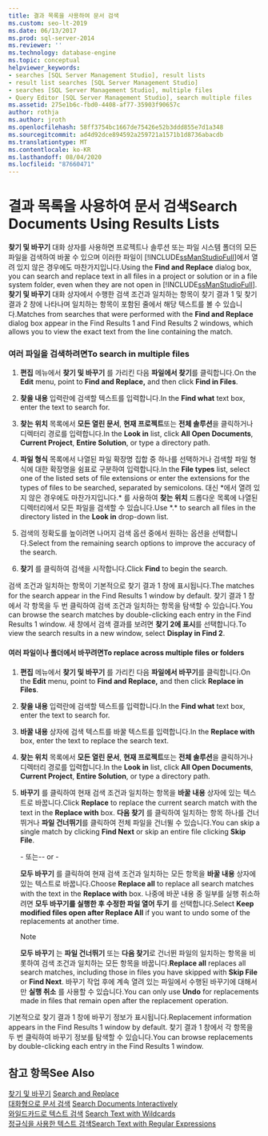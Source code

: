```yaml
---
title: 결과 목록을 사용하여 문서 검색
ms.custom: seo-lt-2019
ms.date: 06/13/2017
ms.prod: sql-server-2014
ms.reviewer: ''
ms.technology: database-engine
ms.topic: conceptual
helpviewer_keywords:
- searches [SQL Server Management Studio], result lists
- result list searches [SQL Server Management Studio]
- searches [SQL Server Management Studio], multiple files
- Query Editor [SQL Server Management Studio], search multiple files
ms.assetid: 275e1b6c-fbd0-4408-af77-35903f90657c
author: rothja
ms.author: jroth
ms.openlocfilehash: 58ff3754bc1667de75426e52b3ddd855e7d1a348
ms.sourcegitcommit: ad4d92dce894592a259721a1571b1d8736abacdb
ms.translationtype: MT
ms.contentlocale: ko-KR
ms.lasthandoff: 08/04/2020
ms.locfileid: "87660471"
---
```

# <a name="search-documents-using-results-lists"></a><span data-ttu-id="7c992-102">결과 목록을 사용하여 문서 검색</span><span class="sxs-lookup"><span data-stu-id="7c992-102">Search Documents Using Results Lists</span></span>
  <span data-ttu-id="7c992-103">**찾기 및 바꾸기** 대화 상자를 사용하면 프로젝트나 솔루션 또는 파일 시스템 폴더의 모든 파일을 검색하여 바꿀 수 있으며 이러한 파일이 [!INCLUDE[ssManStudioFull](../../includes/ssmanstudiofull-md.md)]에서 열려 있지 않은 경우에도 마찬가지입니다.</span><span class="sxs-lookup"><span data-stu-id="7c992-103">Using the **Find and Replace** dialog box, you can search and replace text in all files in a project or solution or in a file system folder, even when they are not open in [!INCLUDE[ssManStudioFull](../../includes/ssmanstudiofull-md.md)].</span></span> <span data-ttu-id="7c992-104">**찾기 및 바꾸기** 대화 상자에서 수행한 검색 조건과 일치하는 항목이 찾기 결과 1 및 찾기 결과 2 창에 나타나며 일치하는 항목이 포함된 줄에서 해당 텍스트를 볼 수 있습니다.</span><span class="sxs-lookup"><span data-stu-id="7c992-104">Matches from searches that were performed with the **Find and Replace** dialog box appear in the Find Results 1 and Find Results 2 windows, which allows you to view the exact text from the line containing the match.</span></span>  
  
### <a name="to-search-in-multiple-files"></a><span data-ttu-id="7c992-105">여러 파일을 검색하려면</span><span class="sxs-lookup"><span data-stu-id="7c992-105">To search in multiple files</span></span>  
  
1.  <span data-ttu-id="7c992-106">**편집** 메뉴에서 **찾기 및 바꾸기** 를 가리킨 다음 **파일에서 찾기**를 클릭합니다.</span><span class="sxs-lookup"><span data-stu-id="7c992-106">On the **Edit** menu, point to **Find and Replace,** and then click **Find in Files**.</span></span>  
  
2.  <span data-ttu-id="7c992-107">**찾을 내용** 입력란에 검색할 텍스트를 입력합니다.</span><span class="sxs-lookup"><span data-stu-id="7c992-107">In the **Find what** text box, enter the text to search for.</span></span>  
  
3.  <span data-ttu-id="7c992-108">**찾는 위치** 목록에서 **모든 열린 문서**, **현재 프로젝트**또는 **전체 솔루션**을 클릭하거나 디렉터리 경로를 입력합니다.</span><span class="sxs-lookup"><span data-stu-id="7c992-108">In the **Look in** list, click **All Open Documents**, **Current Project**, **Entire Solution**, or type a directory path.</span></span>  
  
4.  <span data-ttu-id="7c992-109">**파일 형식** 목록에서 나열된 파일 확장명 집합 중 하나를 선택하거나 검색할 파일 형식에 대한 확장명을 쉼표로 구분하여 입력합니다.</span><span class="sxs-lookup"><span data-stu-id="7c992-109">In the **File types** list, select one of the listed sets of file extensions or enter the extensions for the types of files to be searched, separated by semicolons.</span></span> <span data-ttu-id="7c992-110">대신 \*에서 열려 있지 않은 경우에도 마찬가지입니다.\* 를 사용하여 **찾는 위치** 드롭다운 목록에 나열된 디렉터리에서 모든 파일을 검색할 수 있습니다.</span><span class="sxs-lookup"><span data-stu-id="7c992-110">Use \*.\* to search all files in the directory listed in the **Look in** drop-down list.</span></span>  
  
5.  <span data-ttu-id="7c992-111">검색의 정확도를 높이려면 나머지 검색 옵션 중에서 원하는 옵션을 선택합니다.</span><span class="sxs-lookup"><span data-stu-id="7c992-111">Select from the remaining search options to improve the accuracy of the search.</span></span>  
  
6.  <span data-ttu-id="7c992-112">**찾기** 를 클릭하여 검색을 시작합니다.</span><span class="sxs-lookup"><span data-stu-id="7c992-112">Click **Find** to begin the search.</span></span>  
  
 <span data-ttu-id="7c992-113">검색 조건과 일치하는 항목이 기본적으로 찾기 결과 1 창에 표시됩니다.</span><span class="sxs-lookup"><span data-stu-id="7c992-113">The matches for the search appear in the Find Results 1 window by default.</span></span> <span data-ttu-id="7c992-114">찾기 결과 1 창에서 각 항목을 두 번 클릭하여 검색 조건과 일치하는 항목을 탐색할 수 있습니다.</span><span class="sxs-lookup"><span data-stu-id="7c992-114">You can browse the search matches by double-clicking each entry in the Find Results 1 window.</span></span> <span data-ttu-id="7c992-115">새 창에서 검색 결과를 보려면 **찾기 2에 표시**를 선택합니다.</span><span class="sxs-lookup"><span data-stu-id="7c992-115">To view the search results in a new window, select **Display in Find 2**.</span></span>  
  
#### <a name="to-replace-across-multiple-files-or-folders"></a><span data-ttu-id="7c992-116">여러 파일이나 폴더에서 바꾸려면</span><span class="sxs-lookup"><span data-stu-id="7c992-116">To replace across multiple files or folders</span></span>  
  
1.  <span data-ttu-id="7c992-117">**편집** 메뉴에서 **찾기 및 바꾸기** 를 가리킨 다음 **파일에서 바꾸기**를 클릭합니다.</span><span class="sxs-lookup"><span data-stu-id="7c992-117">On the **Edit** menu, point to **Find and Replace,** and then click **Replace in Files**.</span></span>  
  
2.  <span data-ttu-id="7c992-118">**찾을 내용** 입력란에 검색할 텍스트를 입력합니다.</span><span class="sxs-lookup"><span data-stu-id="7c992-118">In the **Find what** text box, enter the text to search for.</span></span>  
  
3.  <span data-ttu-id="7c992-119">**바꿀 내용** 상자에 검색 텍스트를 바꿀 텍스트를 입력합니다.</span><span class="sxs-lookup"><span data-stu-id="7c992-119">In the **Replace with** box, enter the text to replace the search text.</span></span>  
  
4.  <span data-ttu-id="7c992-120">**찾는 위치** 목록에서 **모든 열린 문서**, **현재 프로젝트**또는 **전체 솔루션**을 클릭하거나 디렉터리 경로를 입력합니다.</span><span class="sxs-lookup"><span data-stu-id="7c992-120">In the **Look in** list, click **All Open Documents**, **Current Project**, **Entire Solution**, or type a directory path.</span></span>  
  
5.  <span data-ttu-id="7c992-121">**바꾸기** 를 클릭하여 현재 검색 조건과 일치하는 항목을 **바꿀 내용** 상자에 있는 텍스트로 바꿉니다.</span><span class="sxs-lookup"><span data-stu-id="7c992-121">Click **Replace** to replace the current search match with the text in the **Replace with** box.</span></span> <span data-ttu-id="7c992-122">**다음 찾기** 를 클릭하여 일치하는 항목 하나를 건너뛰거나 **파일 건너뛰기**를 클릭하여 전체 파일을 건너뛸 수 있습니다.</span><span class="sxs-lookup"><span data-stu-id="7c992-122">You can skip a single match by clicking **Find Next** or skip an entire file clicking **Skip File**.</span></span>  
  
     <span data-ttu-id="7c992-123">\- 또는-</span><span class="sxs-lookup"><span data-stu-id="7c992-123">\- or -</span></span>  
  
     <span data-ttu-id="7c992-124">**모두 바꾸기** 를 클릭하여 현재 검색 조건과 일치하는 모든 항목을 **바꿀 내용** 상자에 있는 텍스트로 바꿉니다.</span><span class="sxs-lookup"><span data-stu-id="7c992-124">Choose **Replace all** to replace all search matches with the text in the **Replace with** box.</span></span> <span data-ttu-id="7c992-125">나중에 바꾼 내용 중 일부를 실행 취소하려면 **모두 바꾸기를 실행한 후 수정한 파일 열어 두기** 를 선택합니다.</span><span class="sxs-lookup"><span data-stu-id="7c992-125">Select **Keep modified files open after Replace All** if you want to undo some of the replacements at another time.</span></span>  
  
    > [!NOTE]  
    >  <span data-ttu-id="7c992-126">**모두 바꾸기** 는 **파일 건너뛰기** 또는 **다음 찾기**로 건너뛴 파일의 일치하는 항목을 비롯하여 검색 조건과 일치하는 모든 항목을 바꿉니다.</span><span class="sxs-lookup"><span data-stu-id="7c992-126">**Replace all** replaces all search matches, including those in files you have skipped with **Skip File** or **Find Next**.</span></span> <span data-ttu-id="7c992-127">바꾸기 작업 후에 계속 열려 있는 파일에서 수행된 바꾸기에 대해서만 **실행 취소** 를 사용할 수 있습니다.</span><span class="sxs-lookup"><span data-stu-id="7c992-127">You can only use **Undo** for replacements made in files that remain open after the replacement operation.</span></span>  
  
 <span data-ttu-id="7c992-128">기본적으로 찾기 결과 1 창에 바꾸기 정보가 표시됩니다.</span><span class="sxs-lookup"><span data-stu-id="7c992-128">Replacement information appears in the Find Results 1 window by default.</span></span> <span data-ttu-id="7c992-129">찾기 결과 1 창에서 각 항목을 두 번 클릭하여 바꾸기 정보를 탐색할 수 있습니다.</span><span class="sxs-lookup"><span data-stu-id="7c992-129">You can browse replacements by double-clicking each entry in the Find Results 1 window.</span></span>  
  
## <a name="see-also"></a><span data-ttu-id="7c992-130">참고 항목</span><span class="sxs-lookup"><span data-stu-id="7c992-130">See Also</span></span>  
 <span data-ttu-id="7c992-131">[찾기 및 바꾸기](search-and-replace.md) </span><span class="sxs-lookup"><span data-stu-id="7c992-131">[Search and Replace](search-and-replace.md) </span></span>  
 <span data-ttu-id="7c992-132">[대화형으로 문서 검색](search-documents-interactively.md) </span><span class="sxs-lookup"><span data-stu-id="7c992-132">[Search Documents Interactively](search-documents-interactively.md) </span></span>  
 <span data-ttu-id="7c992-133">[와일드카드로 텍스트 검색](search-text-with-wildcards.md) </span><span class="sxs-lookup"><span data-stu-id="7c992-133">[Search Text with Wildcards](search-text-with-wildcards.md) </span></span>  
 [<span data-ttu-id="7c992-134">정규식을 사용한 텍스트 검색</span><span class="sxs-lookup"><span data-stu-id="7c992-134">Search Text with Regular Expressions</span></span>](search-text-with-regular-expressions.md)  
  
  
